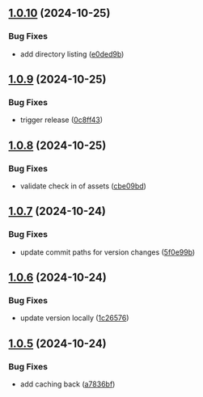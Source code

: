 ## [1.0.10](https://github.com/ocrosby/lambda-kit/compare/v1.0.9...v1.0.10) (2024-10-25)


### Bug Fixes

* add directory listing ([e0ded9b](https://github.com/ocrosby/lambda-kit/commit/e0ded9b5d0576aa0ad7e6651e69a13d17f7c9327))

## [1.0.9](https://github.com/ocrosby/lambda-kit/compare/v1.0.8...v1.0.9) (2024-10-25)


### Bug Fixes

* trigger release ([0c8ff43](https://github.com/ocrosby/lambda-kit/commit/0c8ff4394c2aa281edfd60d8c649ab04c19faee6))

## [1.0.8](https://github.com/ocrosby/lambda-kit/compare/v1.0.7...v1.0.8) (2024-10-25)


### Bug Fixes

* validate check in of assets ([cbe09bd](https://github.com/ocrosby/lambda-kit/commit/cbe09bd80e2f782cb0150c50c90db82e902f3fb1))

## [1.0.7](https://github.com/ocrosby/lambda-kit/compare/v1.0.6...v1.0.7) (2024-10-24)


### Bug Fixes

* update commit paths for version changes ([5f0e99b](https://github.com/ocrosby/lambda-kit/commit/5f0e99ba9c70e5ce96e2eebc013175b8df1e092c))

## [1.0.6](https://github.com/ocrosby/lambda-kit/compare/v1.0.5...v1.0.6) (2024-10-24)


### Bug Fixes

* update version locally ([1c26576](https://github.com/ocrosby/lambda-kit/commit/1c2657667b6ff9a346c0af0fd86d79df85939878))

## [1.0.5](https://github.com/ocrosby/lambda-kit/compare/v1.0.4...v1.0.5) (2024-10-24)


### Bug Fixes

* add caching back ([a7836bf](https://github.com/ocrosby/lambda-kit/commit/a7836bf7b4ea6c4acf9df1493d5474a2484db9cc))
